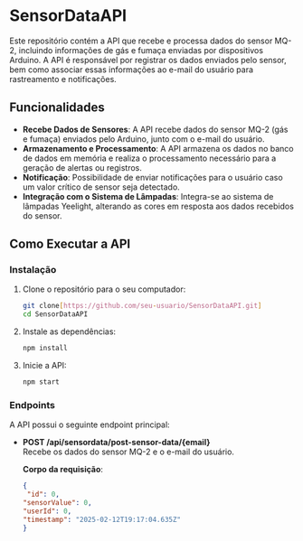 # SensorDataAPI

Este repositório contém a API que recebe e processa dados do sensor MQ-2, incluindo informações de gás e fumaça enviadas por dispositivos Arduino. A API é responsável por registrar os dados enviados pelo sensor, bem como associar essas informações ao e-mail do usuário para rastreamento e notificações.

## Funcionalidades

- **Recebe Dados de Sensores**: A API recebe dados do sensor MQ-2 (gás e fumaça) enviados pelo Arduino, junto com o e-mail do usuário.
- **Armazenamento e Processamento**: A API armazena os dados no banco de dados em memória e realiza o processamento necessário para a geração de alertas ou registros.
- **Notificação**: Possibilidade de enviar notificações para o usuário caso um valor crítico de sensor seja detectado.
- **Integração com o Sistema de Lâmpadas**: Integra-se ao sistema de lâmpadas Yeelight, alterando as cores em resposta aos dados recebidos do sensor.

## Como Executar a API

### Instalação

1. Clone o repositório para o seu computador:

    ```bash
    git clone[https://github.com/seu-usuario/SensorDataAPI.git]
    cd SensorDataAPI
    ```

2. Instale as dependências:

    ```bash
    npm install
    ```

3. Inicie a API:

    ```bash
    npm start
    ```

### Endpoints

A API possui o seguinte endpoint principal:

- **POST /api/sensordata/post-sensor-data/{email}**  
  Recebe os dados do sensor MQ-2 e o e-mail do usuário.

  **Corpo da requisição**:
  ```json
  {
   "id": 0,
  "sensorValue": 0,
  "userId": 0,
  "timestamp": "2025-02-12T19:17:04.635Z"
  }

